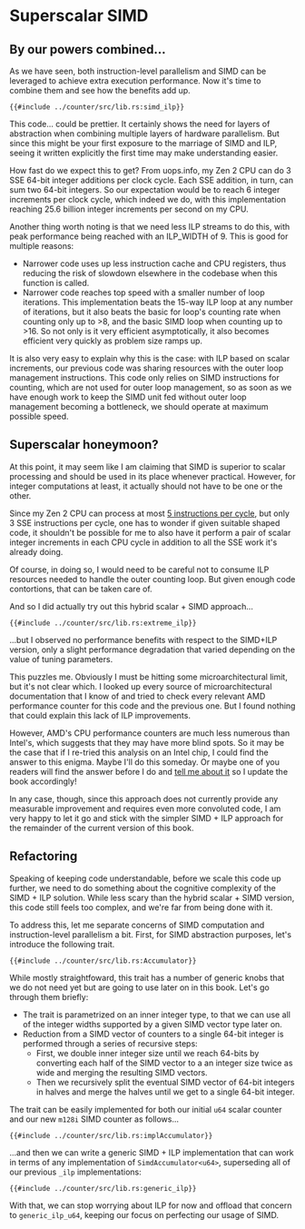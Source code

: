 # Superscalar SIMD

## By our powers combined...

As we have seen, both instruction-level parallelism and SIMD can be leveraged to
achieve extra execution performance. Now it's time to combine them and see how
the benefits add up.

```rust,no_run
{{#include ../counter/src/lib.rs:simd_ilp}}
```

This code... could be prettier. It certainly shows the need for layers of
abstraction when combining multiple layers of hardware parallelism. But since
this might be your first exposure to the marriage of SIMD and ILP, seeing it
written explicitly the first time may make understanding easier.

How fast do we expect this to get? From uops.info, my Zen 2 CPU can do 3 SSE
64-bit integer additions per clock cycle. Each SSE addition, in turn, can sum
two 64-bit integers. So our expectation would be to reach 6 integer increments
per clock cycle, which indeed we do, with this implementation reaching 25.6
billion integer increments per second on my CPU.

Another thing worth noting is that we need less ILP streams to do this, with
peak performance being reached with an ILP_WIDTH of 9. This is good for multiple
reasons:

- Narrower code uses up less instruction cache and CPU registers, thus reducing
  the risk of slowdown elsewhere in the codebase when this function is called.
- Narrower code reaches top speed with a smaller number of loop iterations.
  This implementation beats the 15-way ILP loop at any number of iterations,
  but it also beats the basic for loop's counting rate when counting only up
  to >8, and the basic SIMD loop when counting up to >16. So not only is it very
  efficient asymptotically, it also becomes efficient very quickly as problem
  size ramps up.

It is also very easy to explain why this is the case: with ILP based on scalar
increments, our previous code was sharing resources with the outer loop
management instructions. This code only relies on SIMD instructions for
counting, which are not used for outer loop management, so as soon as we have
enough work to keep the SIMD unit fed without outer loop management becoming a
bottleneck, we should operate at maximum possible speed.



## Superscalar honeymoon?

At this point, it may seem like I am claiming that SIMD is superior to scalar
processing and should be used in its place whenever practical. However, for
integer computations at least, it actually should not have to be one or the
other.

Since my Zen 2 CPU can process at most
[5 instructions per cycle](https://travisdowns.github.io/blog/2019/06/11/speed-limits.html#pipeline-width),
but only 3 SSE instructions per cycle, one has to wonder if given suitable
shaped code, it shouldn't be possible for me to also have it perform a pair of
scalar integer increments in each CPU cycle in addition to all the SSE work
it's already doing.

Of course, in doing so, I would need to be careful not to consume ILP resources
needed to handle the outer counting loop. But given enough code contortions,
that can be taken care of.

And so I did actually try out this hybrid scalar + SIMD approach...

```rust,no_run
{{#include ../counter/src/lib.rs:extreme_ilp}}
```

...but I observed no performance benefits with respect to the SIMD+ILP version,
only a slight performance degradation that varied depending on the value of
tuning parameters.

This puzzles me. Obviously I must be hitting some microarchitectural limit, but
it's not clear which. I looked up every source of microarchitectural
documentation that I know of and tried to check every relevant AMD performance
counter for this code and the previous one. But I found nothing that could
explain this lack of ILP improvements.

However, AMD's CPU performance counters are much less numerous than Intel's,
which suggests that they may have more blind spots. So it may be the case that
if I re-tried this analysis on an Intel chip, I could find the answer to this
enigma. Maybe I'll do this someday. Or maybe one of you readers will find the
answer before I do and
[tell me about it](https://github.com/HadrienG2/code-that-counts/issues) so I
update the book accordingly!

In any case, though, since this approach does not currently provide any
measurable improvement and requires even more convoluted code, I am very happy
to let it go and stick with the simpler SIMD + ILP approach for the remainder of
the current version of this book.


## Refactoring

Speaking of keeping code understandable, before we scale this code up further,
we need to do something about the cognitive complexity of the SIMD + ILP
solution. While less scary than the hybrid scalar + SIMD version, this code
still feels too complex, and we're far from being done with it.

To address this, let me separate concerns of SIMD computation and
instruction-level parallelism a bit. First, for SIMD abstraction purposes, let's
introduce the following trait.

```rust,no_run
{{#include ../counter/src/lib.rs:Accumulator}}
```

While mostly straightfoward, this trait has a number of generic knobs that we do
not need yet but are going to use later on in this book. Let's go through them
briefly:

- The trait is parametrized on an inner integer type, to that we can use all of
  the integer widths supported by a given SIMD vector type later on.
- Reduction from a SIMD vector of counters to a single 64-bit integer is
  performed through a series of recursive steps:
    * First, we double inner integer size until we reach 64-bits by converting
      each half of the SIMD vector to a an integer size twice as wide and
      merging the resulting SIMD vectors.
    * Then we recursively split the eventual SIMD vector of 64-bit integers in
      halves and merge the halves until we get to a single 64-bit integer.

The trait can be easily implemented for both our initial `u64` scalar counter
and our new `m128i` SIMD counter as follows...

```rust,no_run
{{#include ../counter/src/lib.rs:implAccumulator}}
```

...and then we can write a generic SIMD + ILP implementation that can work in
terms of any implementation of `SimdAccumulator<u64>`, superseding all of our
previous `_ilp` implementations:

```rust,no_run
{{#include ../counter/src/lib.rs:generic_ilp}}
```

With that, we can stop worrying about ILP for now and offload that concern to
`generic_ilp_u64`, keeping our focus on perfecting our usage of SIMD.
